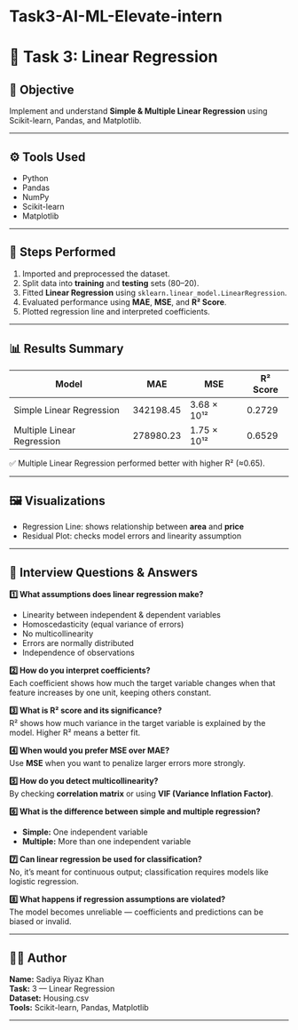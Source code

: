 # Task3-AI-ML-Elevate-intern
# 🧮 Task 3: Linear Regression

## 🎯 Objective
Implement and understand **Simple & Multiple Linear Regression** using Scikit-learn, Pandas, and Matplotlib.

---

## ⚙️ Tools Used
- Python
- Pandas
- NumPy
- Scikit-learn
- Matplotlib

---

## 🚀 Steps Performed
1. Imported and preprocessed the dataset.
2. Split data into **training** and **testing** sets (80–20).
3. Fitted **Linear Regression** using `sklearn.linear_model.LinearRegression`.
4. Evaluated performance using **MAE**, **MSE**, and **R² Score**.
5. Plotted regression line and interpreted coefficients.

---

## 📊 Results Summary

| Model | MAE | MSE | R² Score |
|--------|------|--------|-----------|
| Simple Linear Regression | 342198.45 | 3.68 × 10¹² | 0.2729 |
| Multiple Linear Regression | 278980.23 | 1.75 × 10¹² | 0.6529 |

✅ Multiple Linear Regression performed better with higher R² (≈0.65).

---

## 🖼️ Visualizations
- Regression Line: shows relationship between **area** and **price**
- Residual Plot: checks model errors and linearity assumption

---

## 🧠 Interview Questions & Answers

**1️⃣ What assumptions does linear regression make?**
- Linearity between independent & dependent variables  
- Homoscedasticity (equal variance of errors)  
- No multicollinearity  
- Errors are normally distributed  
- Independence of observations  

**2️⃣ How do you interpret coefficients?**  
Each coefficient shows how much the target variable changes when that feature increases by one unit, keeping others constant.

**3️⃣ What is R² score and its significance?**  
R² shows how much variance in the target variable is explained by the model. Higher R² means a better fit.

**4️⃣ When would you prefer MSE over MAE?**  
Use **MSE** when you want to penalize larger errors more strongly.

**5️⃣ How do you detect multicollinearity?**  
By checking **correlation matrix** or using **VIF (Variance Inflation Factor)**.

**6️⃣ What is the difference between simple and multiple regression?**  
- **Simple:** One independent variable  
- **Multiple:** More than one independent variable  

**7️⃣ Can linear regression be used for classification?**  
No, it’s meant for continuous output; classification requires models like logistic regression.

**8️⃣ What happens if regression assumptions are violated?**  
The model becomes unreliable — coefficients and predictions can be biased or invalid.

---

## 🧑‍💻 Author
**Name:** Sadiya Riyaz Khan  
**Task:** 3 — Linear Regression  
**Dataset:** Housing.csv  
**Tools:** Scikit-learn, Pandas, Matplotlib  

---
